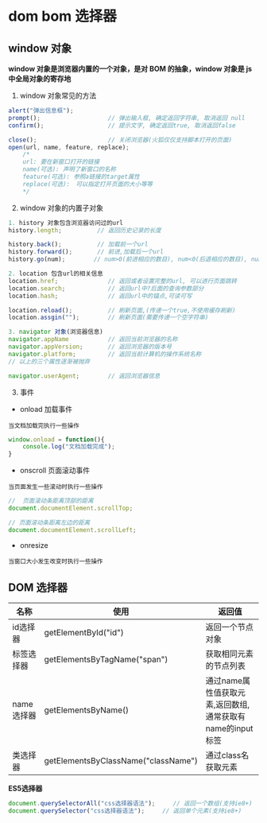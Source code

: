 # dom bom 选择器

## window 对象

**window 对象是浏览器内置的一个对象，是对 BOM 的抽象，window 对象是 js 中全局对象的寄存地**

1. window 对象常见的方法

```javascript
alert("弹出信息框");
prompt();                   // 弹出输入框, 确定返回字符串, 取消返回 null
confirm();                  // 提示文字, 确定返回true, 取消返回false

close();                    // 关闭浏览器(火狐仅仅支持脚本打开的页面)
open(url, name, feature, replace);
    /*
    url: 要在新窗口打开的链接
    name(可选): 声明了新窗口的名称
    feature(可选): 参照a链接的target属性
    replace(可选):　可以指定打开页面的大小等等
    */
```

2. window 对象的内置子对象

```javascript
1. history 对象包含浏览器访问过的url
history.length;          // 返回历史记录的长度

history.back();          // 加载前一个url
history.forward();       // 前进,加载后一个url
history.go(num);        // num>0(前进相应的数目), num<0(后退相应的数目), num=0(刷新页面)

2. location 包含url的相关信息
location.href;              // 返回或者设置完整的url, 可以进行页面跳转
location.search;            // 返回url中?后面的查询参数部分
location.hash;              // 返回url中的锚点,可读可写

location.reload();          // 刷新页面,(传递一个true,不使用缓存刷新)
location.assgin("");        // 刷新页面(需要传递一个空字符串)

3. navigator 对象(浏览器信息)
navigator.appName           // 返回当前浏览器的名称
navigator.appVersion;       // 返回浏览器的版本号
navigator.platform;         // 返回当前计算机的操作系统名称
// 以上的三个属性逐渐被抛弃

navigator.userAgent;        // 返回浏览器信息

```

3. 事件

* onload 加载事件

`当文档加载完执行一些操作`

```javascript
window.onload = function(){
    console.log("文档加载完成");
}
```

* onscroll 页面滚动事件

`当页面发生一些滚动时执行一些操作`

```javascript
//  页面滚动条距离顶部的距离
document.documentElement.scrollTop;

// 页面滚动条距离左边的距离
document.documentElement.scrollLeft;
```

* onresize 

`当窗口大小发生改变时执行一些操作`

## DOM 选择器

|名称|使用|返回值|
|-|-|-|
|id选择器|getElementById("id")|返回一个节点对象|
|标签选择器|getElementsByTagName("span")|获取相同元素的节点列表|
|name选择器|getElementsByName()|通过name属性值获取元素,返回数组,通常获取有name的input标签|
|类选择器|getElementsByClassName("className")|通过class名获取元素|

**ES5选择器**

```javascript
document.querySelectorAll("css选择器语法");     // 返回一个数组(支持ie8+)
document.querySelector("css选择器语法");     // 返回单个元素(支持ie8+)
```